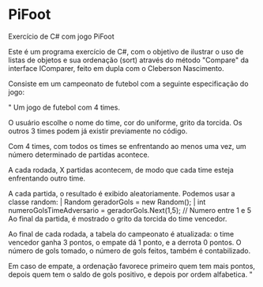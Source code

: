 # PiFoot
Exercício de C# com jogo PiFoot

Este é um programa exercício de C#, com o objetivo de ilustrar o uso de listas de objetos e sua ordenação (sort) 
através do método "Compare" da interface IComparer, feito em dupla com o Cleberson Nascimento.

Consiste em um campeonato de futebol com a seguinte especificação do jogo:

"
Um jogo de futebol com 4 times.

O usuário escolhe o nome do time, cor do uniforme, grito da torcida. Os outros 3 times podem já existir previamente no código. 

Com 4 times, com todos os times se enfrentando ao menos uma vez, um número determinado de partidas acontece.

A cada rodada, X partidas acontecem, de modo que cada time esteja enfrentando outro time. 

A cada partida, o resultado é exibido aleatoriamente. Podemos usar a classe random:
| Random geradorGols = new Random();
| int numeroGolsTimeAdversario = geradorGols.Next(1,5); // Numero entre 1 e 5
Ao final da partida, é mostrado o grito da torcida do time vencedor.

Ao final de cada rodada, a tabela do campeonato é atualizada: o time vencedor ganha 3 pontos, o empate dá 1 ponto, e a derrota 0 pontos. O número de gols tomado, o número de gols feitos, também é contabilizado. 

Em caso de empate, a ordenação favorece primeiro quem tem mais pontos, depois quem tem o saldo de gols positivo, e depois por ordem alfabetica.
"

